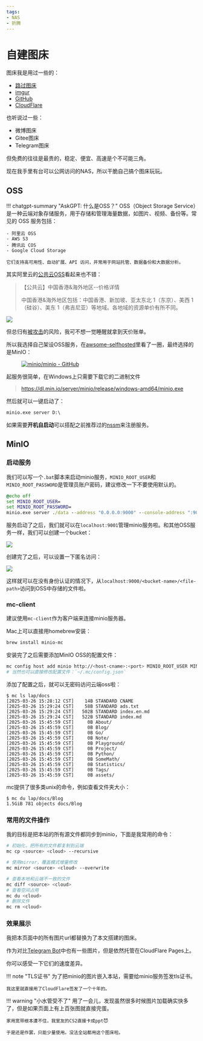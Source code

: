 ```yaml
---
tags:
- NAS
- 折腾
---
```


# 自建图床

图床我是用过一些的：

- [路过图床](https://imgse.com/)
- [imgur](https://imgur.com/)
- [GitHub](https://github.com/)
- [CloudFlare](https://pages.cloudflare.com/)

也听说过一些：

- 微博图床
- Gitee图床
- Telegram图床

但免费的往往是最贵的，稳定、便宜、高速是个不可能三角。

现在我手里有台可以公网访问的NAS，所以干脆自己搞个图床玩玩。

## OSS

!!! chatgpt-summary "AskGPT: 什么是OSS？"
    OSS（Object Storage Service）是一种云端对象存储服务，用于存储和管理海量数据，如图片、视频、备份等。常见的 OSS 服务包括：

    - 阿里云 OSS
    - AWS S3
    - 腾讯云 COS
    - Google Cloud Storage

    它们支持高可用性、自动扩展、API 访问，并常用于网站托管、数据备份和大数据分析。

其实阿里云的[公共云OSS](https://www.aliyun.com/price/product?spm=a2c4g.11186623.0.0.68e7603834RyfS#/oss/detail/ossbag)看起来也不错：

> 【公共云】中国香港&海外地区--价格详情
>
> 中国香港&海外地区包括：中国香港、新加坡、亚太东北 1（东京）、美西 1（硅谷）、美东 1（弗吉尼亚）等地域。各地域的资源单价有所不同。

![](https://home.yangz.site:9000/docs/Note/NAS/assets/2025-03-26-14-34-44.png)

但总归有[被攻击](https://www.bilibili.com/video/BV1Tb411Q7V4)的风险，我可不想一觉睡醒就拿到天价账单。

所以我选择自己架设OSS服务，在[awsome-selfhosted](https://github.com/awesome-selfhosted/awesome-selfhosted)里看了一圈，最终选择的是MinIO：

<figure markdown>

[![minio/minio - GitHub](https://gh-card.dev/repos/minio/minio.svg?fullname=)](https://github.com/minio/minio)

</figure>

起服务很简单，在Windows上只需要下载它的二进制文件

> <https://dl.min.io/server/minio/release/windows-amd64/minio.exe>

然后就可以一键启动了：

```cmd
minio.exe server D:\
```

如果需要**开机自启动**可以搭配之前推荐过的[nssm](https://nssm.cc/download)来注册服务。

## MinIO

### 启动服务

我们可以写一个`.bat`脚本来启动minio服务，`MINIO_ROOT_USER`和`MINIO_ROOT_PASSWORD`是管理员账户密码，建议修改一下不要使用默认的。

```cmd
@echo off
set MINIO_ROOT_USER=
set MINIO_ROOT_PASSWORD=
minio.exe server ./data --address "0.0.0.0:9000" --console-address ":9001"
```

服务启动了之后，我们就可以在`localhost:9001`管理minio服务啦。和其他OSS服务一样，我们可以创建一个bucket：

![](https://home.yangz.site:9000/docs/Note/NAS/assets/2025-03-26-15-28-11.png)

创建完了之后，可以设置一下匿名访问：

![](https://home.yangz.site:9000/docs/Note/NAS/assets/2025-03-26-15-28-56.png)

这样就可以在没有身份认证的情况下，从`localhost:9000/<bucket-name>/<file-path>`访问到OSS中存储的文件啦。

### mc-client

建议使用`mc-client`作为客户端来连接minio服务器。

Mac上可以直接用homebrew安装：

```bash
brew install minio-mc
```

安装完了之后需要添加MinIO OSS的配置文件：

```bash
mc config host add minio http://<host-cname>:<port> MINIO_ROOT_USER MINIO_ROOT_PASSWORD
# 当然也可以直接修改配置文件：`~/.mc/config.json`
```

添加了配置之后，就可以无密码访问云端oss啦：

<div class='console'>

```console
$ mc ls lap/docs
[2025-03-26 15:28:12 CST]    14B STANDARD CNAME
[2025-03-26 15:29:24 CST]    58B STANDARD ads.txt
[2025-03-26 15:29:24 CST]   502B STANDARD index.en.md
[2025-03-26 15:29:24 CST]   522B STANDARD index.md
[2025-03-26 15:45:59 CST]     0B About/
[2025-03-26 15:45:59 CST]     0B Blog/
[2025-03-26 15:45:59 CST]     0B Go/
[2025-03-26 15:45:59 CST]     0B Note/
[2025-03-26 15:45:59 CST]     0B Playground/
[2025-03-26 15:45:59 CST]     0B Project/
[2025-03-26 15:45:59 CST]     0B Python/
[2025-03-26 15:45:59 CST]     0B SomeMath/
[2025-03-26 15:45:59 CST]     0B Statistics/
[2025-03-26 15:45:59 CST]     0B Tags/
[2025-03-26 15:45:59 CST]     0B assets/

```

</div>

mc提供了很多类unix的命令，例如查看文件夹大小：

<div class='console'>

```console
$ mc du lap/docs/Blog
1.5GiB 781 objects docs/Blog

```

</div>

### 常用的文件操作

我的目标是把本站的所有源文件都同步到minio，下面是我常用的命令：

```bash title="递归复制文件"
# 初始化，把所有的文件都复制到云端
mc cp <source> <cloud> --recursive
```

```bash title="同步文件夹的修改到云端"
# 使用mirror，覆盖模式增量修改
mc mirror <source> <cloud> --overwrite
```

```bash title="其他api"
# 查看本地和云端不一致的文件
mc diff <source> <cloud>
# 查看空间占用
mc du <cloud>
# 删除文件
mc rm <cloud>
```

### 效果展示

我把本页面中的所有图片url都替换为了本文搭建的图床。

作为对比<a href="/Note/NAS/tg-bot/" target="_blank">Telegram Bot</a>中也有一些图片，但是依然托管在CloudFlare Pages上。

你可以感受一下它们的速度差异。

!!! note "TLS证书"
    为了把minio的图片嵌入本站，需要给minio服务签发tls证书。

    我这里就直接用了CloudFlare签发了一个十年的。

!!! warning "小水管受不了"
    用了一会儿，发现虽然很多时候图片加载确实快多了，但是如果页面上有上百张图就直接完蛋。

    家用宽带根本遭不住，我室友的CS2直接卡成ppt😈

    于是还是作罢，只能少量使用。没法全站都用这个图床啦。
